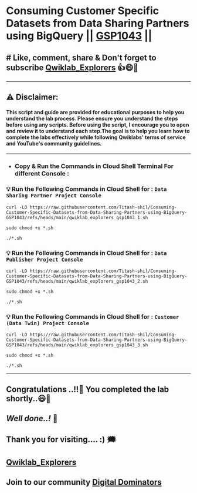 # Consuming Customer Specific Datasets from Data Sharing Partners using BigQuery || [GSP1043](https://www.cloudskillsboost.google/focuses/42015?parent=catalog) ||

## # Like, comment, share & Don't forget to subscribe [Qwiklab_Explorers](https://youtube.com/@titashshil?si=RgamNu1dc9jVIbJN) 👍😄🤝

---
## ⚠️ **Disclaimer:**
#### This script and guide are provided for educational purposes to help you understand the lab process. Please ensure you understand the steps before using any scripts. Before using the script, I encourage you to open and review it to understand each step.The goal is to help you learn how to complete the labs effectively while following Qwiklabs' terms of service and YouTube's community guidelines.
---

 - ### Copy & Run the Commands in Cloud Shell Terminal For different Console :

### 💡 Run the Following Commands in Cloud Shell for : `Data Sharing Partner Project Console`

```
curl -LO https://raw.githubusercontent.com/Titash-shil/Consuming-Customer-Specific-Datasets-from-Data-Sharing-Partners-using-BigQuery-GSP1043/refs/heads/main/qwiklab_explorers_gsp1043_1.sh

sudo chmod +x *.sh

./*.sh
```

### 💡 Run the Following Commands in Cloud Shell for : `Data Publisher Project Console`

```
curl -LO https://raw.githubusercontent.com/Titash-shil/Consuming-Customer-Specific-Datasets-from-Data-Sharing-Partners-using-BigQuery-GSP1043/refs/heads/main/qwiklab_explorers_gsp1043_2.sh

sudo chmod +x *.sh

./*.sh
```

### 💡 Run the Following Commands in Cloud Shell for : `Customer (Data Twin) Project Console`

```
curl -LO https://raw.githubusercontent.com/Titash-shil/Consuming-Customer-Specific-Datasets-from-Data-Sharing-Partners-using-BigQuery-GSP1043/refs/heads/main/qwiklab_explorers_gsp1043_3.sh

sudo chmod +x *.sh

./*.sh
```

---

## Congratulations ..!!🎉  You completed the lab shortly..😃💯

## *Well done..!* 👏

## Thank you for visiting.... :) 🗯️

## [Qwiklab_Explorers](https://youtube.com/@titashshil?si=RgamNu1dc9jVIbJN)

## Join to our community [Digital Dominators](https://linktr.ee/digital_dominators)
